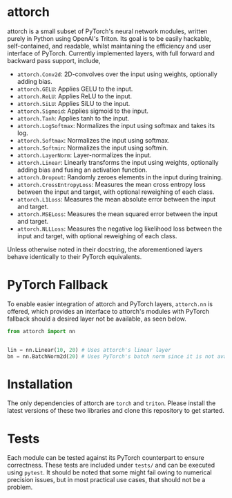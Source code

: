 # attorch

attorch is a small subset of PyTorch's neural network modules, written purely in Python using OpenAI's Triton. Its goal is to be easily hackable, self-contained, and readable, whilst maintaining the efficiency and user interface of PyTorch. Currently implemented layers, with full forward and backward pass support, include,

* ```attorch.Conv2d```: 2D-convolves over the input using weights, optionally adding bias.
* ```attorch.GELU```: Applies GELU to the input.
* ```attorch.ReLU```: Applies ReLU to the input.
* ```attorch.SiLU```: Applies SiLU to the input.
* ```attorch.Sigmoid```: Applies sigmoid to the input.
* ```attorch.Tanh```: Applies tanh to the input.
* ```attorch.LogSoftmax```: Normalizes the input using softmax and takes its log.
* ```attorch.Softmax```: Normalizes the input using softmax.
* ```attorch.Softmin```: Normalizes the input using softmin.
* ```attorch.LayerNorm```: Layer-normalizes the input.
* ```attorch.Linear```: Linearly transforms the input using weights, optionally adding bias and fusing an activation function.
* ```attorch.Dropout```: Randomly zeroes elements in the input during training.
* ```attorch.CrossEntropyLoss```: Measures the mean cross entropy loss between the input and target, with optional reweighing of each class.
* ```attorch.L1Loss```: Measures the mean absolute error between the input and target.
* ```attorch.MSELoss```: Measures the mean squared error between the input and target.
* ```attorch.NLLLoss```: Measures the negative log likelihood loss between the input and target, with optional reweighing of each class.

Unless otherwise noted in their docstring, the aforementioned layers behave identically to their PyTorch equivalents.

# PyTorch Fallback

To enable easier integration of attorch and PyTorch layers, ```attorch.nn``` is offered, which provides an interface to attorch's modules with PyTorch fallback should a desired layer not be available, as seen below.

```python
from attorch import nn


lin = nn.Linear(10, 20) # Uses attorch's linear layer
bn = nn.BatchNorm2d(20) # Uses PyTorch's batch norm since it is not available in attorch
```

# Installation

The only dependencies of attorch are ```torch``` and ```triton```. Please install the latest versions of these two libraries and clone this repository to get started.

# Tests

Each module can be tested against its PyTorch counterpart to ensure correctness. These tests are included under ```tests/``` and can be executed using ```pytest```. It should be noted that some might fail owing to numerical precision issues, but in most practical use cases, that should not be a problem.
